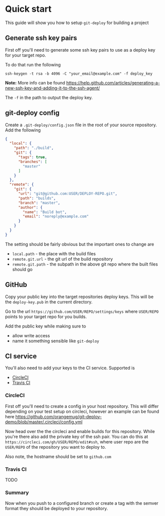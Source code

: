 # Quick start
This guide will show you how to setup `git-deploy` for building a project


## Generate ssh key pairs
First off you'll need to generate some ssh key pairs to use as a deploy key for your target repo.

To do that run the following

```
ssh-keygen -t rsa -b 4096 -C "your_email@example.com" -f deploy_key
```

**Note:** More info can be found <https://help.github.com/articles/generating-a-new-ssh-key-and-adding-it-to-the-ssh-agent/>

The `-f` in the path to output the deploy key.


## git-deploy config
Create a `.git-deploy/config.json` file in the root of your source repository. Add the following

```json
{
  "local": {
    "path": "./build",
    "git": {
      "tags": true,
      "branches": [
        "master"
      ]
    }
  },
  "remote": {
    "git": {
      "url": "git@github.com:USER/DEPLOY-REPO.git",
      "path": "builds",
      "branch": "master",
      "author": {
        "name": "Build bot",
        "email": "noreply@example.com"
      }
    }
  }
}
```

The setting should be fairly obvious but the important ones to change are

 - `local.path` - the place with the build files
 - `remote.git.url` - the git url of the build repository
 - `remote.git.path` - the subpath in the above git repo where the built files should go


## GitHub
Copy your public key into the target repositories deploy keys. This will be the `deploy-key.pub` in the current directory.

Go to the url `https://github.com/USER/REPO/settings/keys` where `USER/REPO` points to your target repo for you builds.

Add the public key while making sure to

 - allow write access
 - name it something sensible like `git-deploy`


## CI service
You'll also need to add your keys to the CI service. Supported is

 - [CircleCI](#circleci)
 - [Travis CI](#travis-ci)


### CircleCI
First off you'll need to create a config in your host repository. This will differ depending on your test setup on circleci, however an example can be found here <https://github.com/orangemug/git-deploy-demo/blob/master/.circleci/config.yml>

Now head over the the circleci and enable builds for this repository. While you're there also add the private key of the ssh pair. You can do this at `https://circleci.com/gh/USER/REPO/edit#ssh`, where user repo are the `USER/REPO` of the repository you want to deploy to.

Also note, the hostname should be set to `github.com`


### Travis CI
TODO


### Summary
Now when you push to a configured branch or create a tag with the semver format they should be deployed to your repository.
